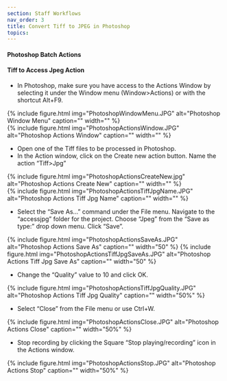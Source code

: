 ```yaml
---
section: Staff Workflows
nav_order: 3
title: Convert Tiff to JPEG in Photoshop
topics:
---
```


#### Photoshop Batch Actions

#### Tiff to Access Jpeg Action

- In Photoshop, make sure you have access to the Actions Window by selecting it under the Window menu (Window>Actions) or with the shortcut Alt+F9.

<div class="container">
  <div class="row">
    <div class="col">
{% include figure.html img="PhotoshopWindowMenu.JPG" alt="Photoshop Window Menu" caption="" width="" %}
    </div>
    <div class="col">
{% include figure.html img="PhotoshopActionsWindow.JPG" alt="Photoshop Actions Window" caption="" width="" %}
    </div>
  </div>

- Open one of the Tiff files to be processed in Photoshop.
- In the Action window, click on the Create new action button. Name the action “Tiff>Jpg”

<div class="container">
  <div class="row">
    <div class="col">
     {% include figure.html img="PhotoshopActionsCreateNew.jpg" alt="Photoshop Actions Create New" caption="" width="" %}
    </div>
    <div class="col">
     {% include figure.html img="PhotoshopActionsTiffJpgName.JPG" alt="Photoshop Actions Tiff Jpg Name" caption="" width="" %}
    </div>
  </div>

- Select the “Save As…” command under the File menu. Navigate to the “accessjpg” folder for the project. Choose “Jpeg” from the “Save as type:” drop down menu. Click “Save”.

{% include figure.html img="PhotoshopActionsSaveAs.JPG" alt="Photoshop Actions Save As" caption="" width="50" %}
{% include figure.html img="PhotoshopActionsTiffJpgSaveAs.JPG" alt="Photoshop Actions Tiff Jpg Save As" caption="" width="50" %}



- Change the “Quality” value to 10 and click OK.

{% include figure.html img="PhotoshopActionsTiffJpgQuality.JPG" alt="Photoshop Actions Tiff Jpg Quality" caption="" width="50%" %}

- Select “Close” from the File menu or use Ctrl+W.

{% include figure.html img="PhotoshopActionsClose.JPG" alt="Photoshop Actions Close" caption="" width="50%" %}

- Stop recording by clicking the Square “Stop playing/recording” icon in the Actions window.

{% include figure.html img="PhotoshopActionsStop.JPG" alt="Photoshop Actions Stop" caption="" width="50%" %}